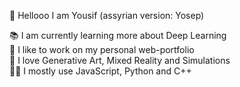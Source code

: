 👋 Hellooo I am Yousif (assyrian version: Yosep)

📚  I am currently learning more about Deep Learning<br>
💼  I like to work on my personal web-portfolio<br>
💖  I love Generative Art, Mixed Reality and Simulations<br>
🧙‍♂️  I mostly use JavaScript, Python and C++
